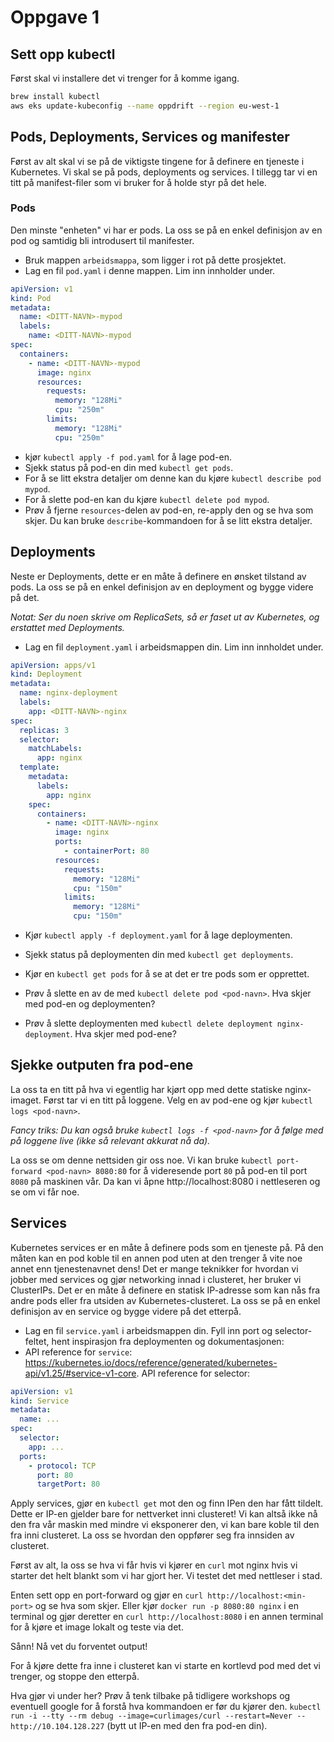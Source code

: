 # Oppgave 1

## Sett opp kubectl

Først skal vi installere det vi trenger for å komme igang.

```bash
brew install kubectl
aws eks update-kubeconfig --name oppdrift --region eu-west-1
```

## Pods, Deployments, Services og manifester

Først av alt skal vi se på de viktigste tingene for å definere en tjeneste i Kubernetes.
Vi skal se på pods, deployments og services. I tillegg tar vi en titt på manifest-filer som vi bruker for å holde styr på det hele.

### Pods

Den minste "enheten" vi har er pods. La oss se på en enkel definisjon av en pod og samtidig bli introdusert til manifester.

- Bruk mappen `arbeidsmappa`, som ligger i rot på dette prosjektet.
- Lag en fil `pod.yaml` i denne mappen. Lim inn innholder under.

```yaml
apiVersion: v1
kind: Pod
metadata:
  name: <DITT-NAVN>-mypod
  labels:
    name: <DITT-NAVN>-mypod
spec:
  containers:
    - name: <DITT-NAVN>-mypod
      image: nginx
      resources:
        requests:
          memory: "128Mi"
          cpu: "250m"
        limits:
          memory: "128Mi"
          cpu: "250m"
```

- kjør `kubectl apply -f pod.yaml` for å lage pod-en.
- Sjekk status på pod-en din med `kubectl get pods`.
- For å se litt ekstra detaljer om denne kan du kjøre `kubectl describe pod mypod`.
- For å slette pod-en kan du kjøre `kubectl delete pod mypod`.
- Prøv å fjerne `resources`-delen av pod-en, re-apply den og se hva som skjer. Du kan bruke `describe`-kommandoen for å se litt ekstra detaljer.

## Deployments

Neste er Deployments, dette er en måte å definere en ønsket tilstand av pods. La oss se på en enkel definisjon av en deployment og bygge videre på det.

_Notat: Ser du noen skrive om ReplicaSets, så er faset ut av Kubernetes, og erstattet med Deployments._

- Lag en fil `deployment.yaml` i arbeidsmappen din. Lim inn innholdet under.

```yaml
apiVersion: apps/v1
kind: Deployment
metadata:
  name: nginx-deployment
  labels:
    app: <DITT-NAVN>-nginx
spec:
  replicas: 3
  selector:
    matchLabels:
      app: nginx
  template:
    metadata:
      labels:
        app: nginx
    spec:
      containers:
        - name: <DITT-NAVN>-nginx
          image: nginx
          ports:
            - containerPort: 80
          resources:
            requests:
              memory: "128Mi"
              cpu: "150m"
            limits:
              memory: "128Mi"
              cpu: "150m"
```

- Kjør `kubectl apply -f deployment.yaml` for å lage deploymenten.

- Sjekk status på deploymenten din med `kubectl get deployments`.
- Kjør en `kubectl get pods` for å se at det er tre pods som er opprettet.
- Prøv å slette en av de med `kubectl delete pod <pod-navn>`. Hva skjer med pod-en og deploymenten?
- Prøv å slette deploymenten med `kubectl delete deployment nginx-deployment`. Hva skjer med pod-ene?

## Sjekke outputen fra pod-ene

La oss ta en titt på hva vi egentlig har kjørt opp med dette statiske nginx-imaget. Først tar vi en titt på loggene. Velg en av pod-ene og kjør `kubectl logs <pod-navn>`.

_Fancy triks: Du kan også bruke `kubectl logs -f <pod-navn>` for å følge med på loggene live (ikke så relevant akkurat nå da)._

La oss se om denne nettsiden gir oss noe. Vi kan bruke `kubectl port-forward <pod-navn> 8080:80` for å videresende port `80` på pod-en til port `8080` på maskinen vår. Da kan vi åpne http://localhost:8080 i nettleseren og se om vi får noe.

## Services

Kubernetes services er en måte å definere pods som en tjeneste på. På den måten kan en pod koble til en annen pod uten at den trenger å vite noe annet enn tjenestenavnet dens! Det er mange teknikker for hvordan vi jobber med services og gjør networking innad i clusteret, her bruker vi ClusterIPs. Det er en måte å definere en statisk IP-adresse som kan nås fra andre pods eller fra utsiden av Kubernetes-clusteret. La oss se på en enkel definisjon av en service og bygge videre på det etterpå.

- Lag en fil `service.yaml` i arbeidsmappen din. Fyll inn port og selector-feltet, hent inspirasjon fra deploymenten og dokumentasjonen:
- API reference for `service`: https://kubernetes.io/docs/reference/generated/kubernetes-api/v1.25/#service-v1-core.
  API reference for selector:

```yaml
apiVersion: v1
kind: Service
metadata:
  name: ...
spec:
  selector:
    app: ...
  ports:
    - protocol: TCP
      port: 80
      targetPort: 80
```

Apply services, gjør en `kubectl get` mot den og finn IPen den har fått tildelt. Dette er IP-en gjelder bare for nettverket inni clusteret! Vi kan altså ikke nå den fra vår maskin med mindre vi eksponerer den, vi kan bare koble til den fra inni clusteret. La oss se hvordan den oppfører seg fra innsiden av clusteret.

Først av alt, la oss se hva vi får hvis vi kjører en `curl` mot nginx hvis vi starter det helt blankt som vi har gjort her. Vi testet det med nettleser i stad.

Enten sett opp en port-forward og gjør en `curl http://localhost:<min-port>` og se hva som skjer. Eller kjør `docker run -p 8080:80 nginx` i en terminal og gjør deretter en `curl http://localhost:8080` i en annen terminal for å kjøre et image lokalt og teste via det.

Sånn! Nå vet du forventet output!

For å kjøre dette fra inne i clusteret kan vi starte en kortlevd pod med det vi trenger, og stoppe den etterpå.

Hva gjør vi under her? Prøv å tenk tilbake på tidligere workshops og eventuell google for å forstå hva kommandoen er før du kjører den. `kubectl run -i --tty --rm debug --image=curlimages/curl --restart=Never -- http://10.104.128.227` (bytt ut IP-en med den fra pod-en din).
